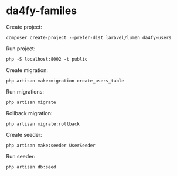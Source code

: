 # da4fy-familes

Create project:

    composer create-project --prefer-dist laravel/lumen da4fy-users

Run project:

    php -S localhost:8002 -t public

Create migration:

    php artisan make:migration create_users_table

Run migrations:

    php artisan migrate

Rollback migration:

    php artisan migrate:rollback

Create seeder:

    php artisan make:seeder UserSeeder

Run seeder:

    php artisan db:seed
